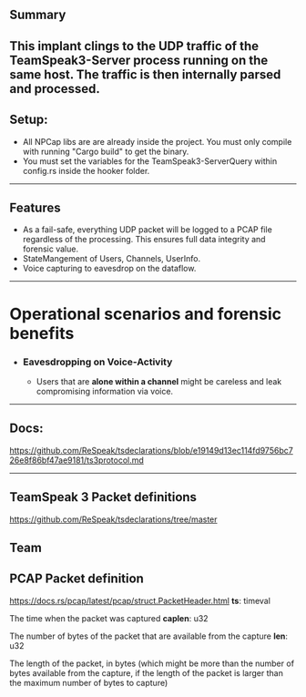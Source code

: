 
## Summary
This implant clings to the UDP traffic of the TeamSpeak3-Server process running on the **same host**.
The traffic is then internally parsed and processed. 
--- 

## Setup:
 - All NPCap libs are are already inside the project. You must only compile with running "Cargo build" to get the binary.
 - You must set the variables for the TeamSpeak3-ServerQuery within config.rs inside the hooker folder.


---
## Features
- As a fail-safe, everything UDP packet will be logged to a PCAP file regardless of the processing. This ensures full data integrity and forensic value.
- StateMangement of Users, Channels, UserInfo. 
- Voice capturing to eavesdrop on the dataflow.

---

# Operational scenarios and forensic benefits
- ### Eavesdropping on **Voice-Activity**
    - Users that are **alone within a channel** might be careless and leak compromising information via voice. 
---

## Docs:
https://github.com/ReSpeak/tsdeclarations/blob/e19149d13ec114fd9756bc726e8f86bf47ae9181/ts3protocol.md

---

## TeamSpeak 3 Packet definitions
https://github.com/ReSpeak/tsdeclarations/tree/master


## Team

## PCAP Packet definition
https://docs.rs/pcap/latest/pcap/struct.PacketHeader.html
**ts**: timeval

The time when the packet was captured
**caplen**: u32

The number of bytes of the packet that are available from the capture
**len**: u32

The length of the packet, in bytes (which might be more than the number of bytes available from the capture, if the length of the packet is larger than the maximum number of bytes to capture)
